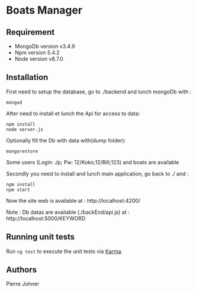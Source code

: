 # Boats Manager 

## Requirement

* MongoDb version v3.4.9
* Npm version 5.4.2
* Node version v8.7.0

## Installation

First need to setup the database, go to ./backend and lunch mongoDb with :
```
mongod
```
After need to install et lunch the Api for access to data:
```
npm install
node server.js
```
Optionally fill the Db with data with(dump folder):
```
mongorestore
```
Some users (Login: Jp; Pw: 12/Koko;12/Bill;123) and boats are available

Secondly you need to install and lunch main application, go back to ./ and :
```
npm install
npm start
```

Now the site web is available at : http://localhost:4200/

Note : Db datas are available (./backEnd/api.js) at : http://localhost:5000/KEYWORD

## Running unit tests
Run `ng test` to execute the unit tests via [Karma](https://karma-runner.github.io).

## Authors

Pierre Johner